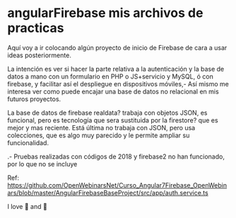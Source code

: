 # angularFirebase mis archivos de practicas

Aquí voy a ir colocando algún proyecto de inicio de Firebase de cara a usar ideas posteriormente.

La intención es ver si hacer la parte relativa a la autenticación y la base de datos a mano con un formulario en PHP o JS+servicio y MySQL, ó con firebase, y facilitar así el despliegue en dispositivos móviles,-
Así mismo me interesa ver como puede encajar una base de datos no relacional en mis futuros proyectos.

La base de datos de firebase realdata? trabaja con objetos JSON, es funcional,  pero es tecnología que sera sustituida por la firestore? que es mejor y mas reciente. Está última no trabaja con JSON, pero usa colecciones, que es algo muy parecido y le permite ampliar su funcionalidad.

.- Pruebas realizadas con códigos de 2018 y firebase2 no han funcionado, por lo que no se incluye

Ref: https://github.com/OpenWebinarsNet/Curso_Angular7Firebase_OpenWebinars/blob/master/AngularFirebaseBaseProject/src/app/auth.service.ts

I love :tea: and :guitar:
